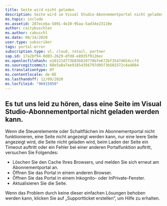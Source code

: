 ```yaml
---
title: Seite wird nicht geladen
description: Seite wird im Visual Studio-Abonnementportal nicht geladen.
ms.topic: include
ms.assetid: 287eceba-5891-4e20-95aa-5ad34e23110e
author: caitybuschlen
ms.author: cabuschl
ms.date: 08/14/2020
user.type: subscriber
tags: portal-error
subscription.type: vl, cloud, retail, partner
sap.id: 17a2bf94-0d03-2629-dfd8-e8935f9126ec
ms.openlocfilehash: e10121d773b83b810770bfe672bf3547d654ccfd
ms.sourcegitcommit: 60e5a8a7ee91854356797d05f3b502572c4a4884
ms.translationtype: HT
ms.contentlocale: de-DE
ms.lasthandoff: 12/09/2020
ms.locfileid: "96915950"
---
```

## <a name="were-sorry-to-hear-that-youre-experiencing-an-issue-with-a-page-not-loading-while-using-the-visual-studio-subscriptions-portal"></a>Es tut uns leid zu hören, dass eine Seite im Visual Studio-Abonnementportal nicht geladen werden kann. 

Wenn die Steuerelemente oder Schaltflächen im Abonnementportal nicht funktionieren, eine Seite nicht angezeigt werden kann, nur eine leere Seite angezeigt wird, die Seite nicht geladen wird, beim Laden der Seite ein Timeout auftritt oder ein Fehler bei einer anderen Portalfunktion auftritt, versuchen Sie Folgendes: 

* Löschen Sie den Cache Ihres Browsers, und melden Sie sich erneut am Abonnementportal an. 
* Öffnen Sie das Portal in einem anderen Browser. 
* Öffnen Sie das Portal in einem Inkognito- oder InPrivate-Fenster. 
* Aktualisieren Sie die Seite.  

Wenn das Problem durch keine dieser einfachen Lösungen behoben werden kann, klicken Sie auf „Supportticket erstellen“, um Hilfe zu erhalten.